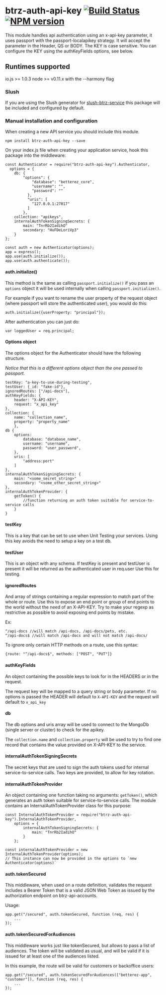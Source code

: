 # btrz-auth-api-key [![Build Status](https://secure.travis-ci.org/Betterez/btrz-auth-api-key.png?branch=master)](https://travis-ci.org/Betterez/btrz-auth-api-key) [![NPM version](https://badge-me.herokuapp.com/api/npm/btrz-auth-api-key.png)](http://badges.enytc.com/for/npm/btrz-auth-api-key)

This module handles api authentication using an x-api-key parameter, it uses passport with the passport-localapikey strategy.
It will accept the parameter in the Header, QS or BODY.
The KEY is case sensitive. 
You can configure the KEY using the authKeyFields options, see below.

## Runtimes supported

io.js >= 1.0.3
node >= v0.11.x with the --harmony flag

### Slush

If you are using the Slush generator for [slush-btrz-service](https://www.npmjs.com/package/slush-btrz-service) this package will be included and configured by default.

### Manual installation and configuration

When creating a new API service you should include this module.

    npm install btrz-auth-api-key --save

On your index.js file when creating your application service, hook this package into the middleware:

    const Authenticator = require("btrz-auth-api-key").Authenticator,
      options = {
        db: {
            "options": {
                "database": "betterez_core",
                "username": "",
                "password": ""
              },
              "uris": [
                "127.0.0.1:27017"
              ]
            }, 
        collection: "apikeys",
        internalAuthTokenSigningSecrets: {
            main: "TnrRb2IadihO"
            secondary: "HuFDeLoriVp3"
        }
    };
    
    const auth = new Authenticator(options);
    app = express();
    app.use(auth.initialize());
    app.use(auth.authenticate());

#### auth.initialize()

This method is the same as calling `passport.initialize()` if you pass an `options` object it will be used internally when calling `passport.initialize()`.

For example if you want to rename the user property of the request object (where passport will store the authenticated user), you would do this:

    auth.initialize({userProperty: "principal"});

After authentication you can just do:

    var loggedUser = req.principal;

#### Options object

The options object for the Authenticator should have the following structure.

_Notice that this is a different options object than the one passed to passport._ 

    testKey: "a-key-to-use-during-testing",
    testUser: {_id: "fake-id"},
    ignoredRoutes: ["/api-docs"],
    authKeyFields: {
        header: "X-API-KEY",
        request: "x_api_key"
    },
    collection: {
        name: "collection_name",
        property: "property_name"
        },
    db {
        options:
            database: "database_name",
            username: "username",
            password: "user_password",
        },
        uris: [
            "address:port"
        ]
    },
    internalAuthTokenSigningSecrets: {
        main: "<some_secret_string>"
        secondary: "<some_other_secret_string>"
    },
    internalAuthTokenProvider: { 
        getToken() { 
            //function returning an auth token suitable for service-to-service calls 
        } 
    }
    

#### testKey

This is a key that can be set to use when Unit Testing your services. Using this key avoids the need to setup a key on a test db. 

#### testUser

This is an object with any schema. If testKey is present and testUser is present it will be returned as the authenticated user in req.user
Use this for testing.

#### ignoredRoutes

And array of strings containing a regular expression to match part of the whole or route. Use this to expose an end point or group of end points to the world without the need of an X-API-KEY. Try to make your regexp as restrictive as possible to avoid exposing end points by mistake.

Ex: 

    ^/api-docs //will match /api-docs, /api-docs/pets, etc.
    ^/api-docs$ //will match /api-docs and will not match /api-docs/

To ignore only certain HTTP methods on a route, use this syntax:

    {route: "^/api-docs$", methods: ["POST", "PUT"]}

#### authKeyFields

An object containing the possible keys to look for in the HEADERS or in the request.

The request key will be mapped to a query string or body parameter. If no options is passed the HEADER will default to `X-API-KEY` and the request will default to `x_api_key`

#### db

The db options and uris array will be used to connect to the MongoDb (single server or cluster) to check for the apikey.

The `collection.name` and `collection.property` will be used to try to find one record that contains the value provided on X-API-KEY to the service.

#### internalAuthTokenSigningSecrets

The secret keys that are used to sign the auth tokens used for internal service-to-service calls.  Two keys are provided, to allow for key rotation.

#### internalAuthTokenProvider

An object containing one function taking no arguments: `getToken()`, which generates an auth token suitable for service-to-service calls.  The module contains an InternalAuthTokenProvider class for this purpose:
    
    const InternalAuthTokenProvider = require("btrz-auth-api-key").InternalAuthTokenProvider,
        options = {
            internalAuthTokenSigningSecrets: {
                main: "TnrRb2IadihO"
            }
        };
        
    const internalAuthTokenProvider = new InternalAuthTokenProvider(options);
    // This instance can now be provided in the options to `new Authenticator(options)`

#### auth.tokenSecured

This middleware, when used on a route definition, validates the request includes a Bearer Token that is a valid JSON Web Token as issued by the authorization endpoint on btrz-api-accounts.

Usage:

    app.get("/secured", auth.tokenSecured, function (req, res) {
        ...
    });


#### auth.tokenSecuredForAudiences

This middleware works just like tokenSecured, but allows to pass a list of audiences. The token will be validated as usual, and will be valid if it is issued for at least one of the audiences listed.

In this example, the route will be valid for customers or backoffice users:

    app.get("/secured", auth.tokenSecuredForAudiences(["betterez-app", "customer"]), function (req, res) {
        ...
    });